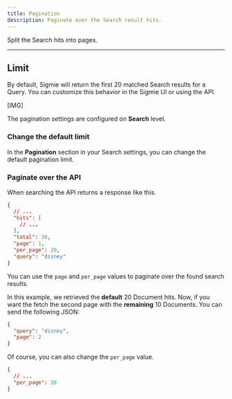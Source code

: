 ```yaml
---
title: Pagination
description: Paginate over the Search result hits.
---
```


Split the Search hits into pages.

---

## Limit

By default, Sigmie will return the first 20 matched Search results for a Query. You can customize this behavior in the Sigmie UI or using the API.

[IMG]

The pagination settings are configured on **Search** level.

### Change the default limit

In the **Pagination** section in your Search settings, you can change the
default pagination limit.

### Paginate over the API

When searching the API returns a response like this.

```json
{
  // ...
  "hits": [
    // ...
  ],
  "total": 30,
  "page": 1,
  "per_page": 20,
  "query": "disney"
}
```

You can use the `page` and `per_page` values to paginate over the found
search results.

In this example, we retrieved the **default** 20 Document hits. Now, if you want the fetch the second page with the **remaining** 10 Documents. You can send the following JSON:

```json
{
  "query": "disney",
  "page": 2
}
```

Of course, you can also change the `per_page` value.

```json
{
  // ...
  "per_page": 30
}
```
